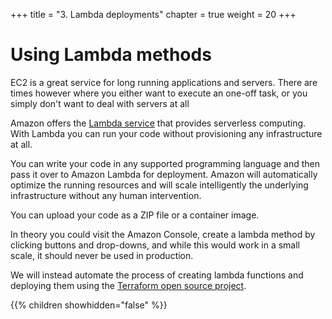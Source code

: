 +++
title = "3. Lambda deployments"
chapter = true
weight = 20
+++

# Using Lambda methods

EC2 is a great service for long running applications and servers. There are times however where you either want to execute an one-off task, or you simply don't want to deal with servers at all

Amazon offers the [Lambda service](https://aws.amazon.com/lambda/) that provides serverless computing. With Lambda you can run your code without provisioning any infrastructure at all.

You can write your code in any supported programming language and then pass it over to Amazon Lambda for deployment. Amazon will automatically optimize the running resources and will scale intelligently the underlying infrastructure without any human intervention.

You can upload your code as a ZIP file or a container image.


In theory you could visit the Amazon Console, create a lambda method by clicking buttons and drop-downs, and while this would work in a small scale, it should never be used in production.

We will instead automate the process of creating lambda functions and deploying them using the [Terraform open source project](https://www.terraform.io/).

{{% children showhidden="false" %}}


